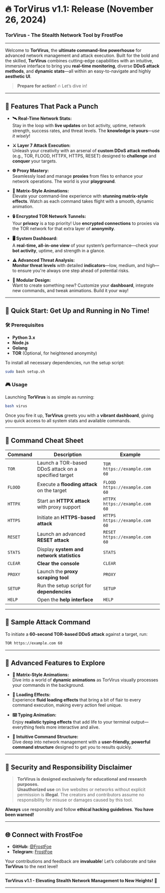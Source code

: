 # 🔥 **TorVirus v1.1: Release (November 26, 2024)**

### **TorVirus - The Stealth Network Tool by FrostFoe**

---

Welcome to **TorVirus**, the **ultimate command-line powerhouse** for advanced network management and attack execution. Built for the bold and the skilled, **TorVirus** combines cutting-edge capabilities with an intuitive, immersive interface to bring you **real-time monitoring**, diverse **DDoS attack methods**, and **dynamic stats**—all within an easy-to-navigate and highly **aesthetic UI**.

> **Prepare for action!** 🔥 Let’s dive in!

---

## 🌟 **Features That Pack a Punch**  

- **🛰️ Real-Time Network Stats:**  
  Stay in the loop with **live updates** on bot activity, uptime, network strength, success rates, and threat levels. The **knowledge is yours**—*use it wisely*!

- **⚔️ Layer 7 Attack Execution:**  
  Unleash your creativity with an arsenal of **custom DDoS attack methods** (e.g., TOR, FLOOD, HTTPX, HTTPS, RESET) designed to **challenge** and **conquer** your targets.

- **🌐 Proxy Mastery:**  
  Seamlessly load and manage **proxies** from files to enhance your network operations. The world is your **playground**.

- **🚀 Matrix-Style Animations:**  
  Elevate your command-line experience with **stunning matrix-style effects**. Watch as each command takes flight with a smooth, dynamic animation.

- **🔒 Encrypted TOR Network Tunnels:**  
  Your **privacy** is a top priority! Use **encrypted connections** to proxies via the TOR network for that extra layer of **anonymity**.

- **🖥️ System Dashboard:**  
  A **real-time, all-in-one view** of your system’s performance—check your **bot activity**, uptime, and strength in a glance.

- **⚠️ Advanced Threat Analysis:**  
  **Monitor threat levels** with detailed **indicators**—low, medium, and high—to ensure you're always one step ahead of potential risks.

- **🧩 Modular Design:**  
  Want to create something new? Customize your **dashboard**, integrate new commands, and tweak animations. Build it your way!

---

## 🚀 **Quick Start: Get Up and Running in No Time!**

### 🛠️ **Prerequisites**  
- **Python 3.x**
- **Node.js**
- **Golang**
- **TOR** (Optional, for heightened anonymity)

To install all necessary dependencies, run the setup script:

```bash
sudo bash setup.sh
```

### 🎮 **Usage**  

Launching **TorVirus** is as simple as running:

```bash
bash virus
```

Once you fire it up, **TorVirus** greets you with a **vibrant dashboard**, giving you quick access to all system stats and available commands.

---

## 📝 **Command Cheat Sheet**

| **Command** | **Description**                                          | **Example**                           |
|-------------|----------------------------------------------------------|---------------------------------------|
| `TOR`       | Launch a TOR-based DDoS attack on a specified target    | `TOR https://example.com 60`          |
| `FLOOD`     | Execute a **flooding attack** on the target             | `FLOOD https://example.com 60`        |
| `HTTPX`     | Start an **HTTPX attack** with proxy support            | `HTTPX https://example.com 60`        |
| `HTTPS`     | Initiate an **HTTPS-based attack**                      | `HTTPS https://example.com 60`        |
| `RESET`     | Launch an advanced **RESET attack**                     | `RESET https://example.com 60`        |
| `STATS`     | Display **system and network statistics**               | `STATS`                               |
| `CLEAR`     | **Clear the console**                                   | `CLEAR`                               |
| `PROXY`     | Launch the **proxy scraping tool**                      | `PROXY`                               |
| `SETUP`     | Run the setup script for **dependencies**               | `SETUP`                               |
| `HELP`      | Open the **help interface**                             | `HELP`                                |

---

## 🎯 **Sample Attack Command**  
To initiate a **60-second TOR-based DDoS attack** against a target, run:

```bash
TOR https://example.com 60
```

---

## 🌌 **Advanced Features to Explore**

- **🎥 Matrix-Style Animations:**  
  Dive into a world of **dynamic animations** as TorVirus visually processes your commands in the background. 

- **💨 Loading Effects:**  
  Experience **fluid loading effects** that bring a bit of flair to every command execution, making every action feel unique.

- **⌨️ Typing Animation:**  
  Enjoy **realistic typing effects** that add life to your terminal output—everything feels more interactive and alive.

- **📐 Intuitive Command Structure:**  
  Dive deep into network management with a **user-friendly, powerful command structure** designed to get you to results quickly.

---

## 🔐 **Security and Responsibility Disclaimer**

> **TorVirus is designed exclusively for educational and research purposes.**  
> **Unauthorized use** on live websites or networks without explicit permission is **illegal**. The creators and contributors assume no responsibility for misuse or damages caused by this tool.  

**Always** use responsibly and follow **ethical hacking guidelines**. **You have been warned!**

---

## 🌐 **Connect with FrostFoe**  

- **GitHub:** [@FrostFoe](https://github.com/FrostFoe)  
- **Telegram:** [FrostFoe](https://t.me/FrostFoe)  

Your contributions and feedback are **invaluable**! Let’s collaborate and take **TorVirus** to the next level!

---

**TorVirus v1.1 - Elevating Stealth Network Management to New Heights!** 🚀

---